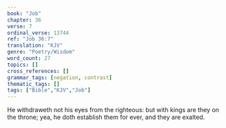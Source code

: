 ```yaml
---
book: "Job"
chapter: 36
verse: 7
ordinal_verse: 13744
ref: "Job 36:7"
translation: "KJV"
genre: "Poetry/Wisdom"
word_count: 27
topics: []
cross_references: []
grammar_tags: [negation, contrast]
thematic_tags: []
tags: ["Bible","KJV","Job"]
---
```

He withdraweth not his eyes from the righteous: but with kings are they on the throne; yea, he doth establish them for ever, and they are exalted.
